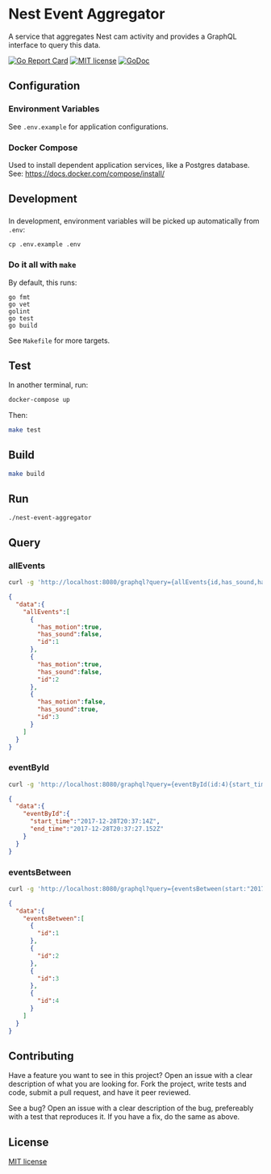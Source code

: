 # Nest Event Aggregator

A service that aggregates Nest cam activity and provides a GraphQL interface to query this data.

[![Go Report Card](https://goreportcard.com/badge/github.com/zherr/nest-event-aggregator)](https://goreportcard.com/report/github.com/zherr/nest-event-aggregator)
[![MIT license](http://img.shields.io/badge/license-MIT-brightgreen.svg)](http://opensource.org/licenses/MIT)
[![GoDoc](https://godoc.org/github.com/zherr/nest-event-aggregator?status.svg)](https://godoc.org/github.com/zherr/nest-event-aggregator)

## Configuration
### Environment Variables
See `.env.example` for application configurations.

### Docker Compose
Used to install dependent application services, like a Postgres database. See: https://docs.docker.com/compose/install/

## Development

###
In development, environment variables will be picked up automatically from `.env`:
```
cp .env.example .env
```

### Do it all with `make`
By default, this runs:
```
go fmt
go vet
golint
go test
go build
```
See `Makefile` for more targets.

## Test
In another terminal, run:
```bash
docker-compose up
```

Then:
```bash
make test
```

## Build
```bash
make build
```

## Run
```bash
./nest-event-aggregator
```

## Query

### allEvents
```bash
curl -g 'http://localhost:8080/graphql?query={allEvents{id,has_sound,has_motion}}'
```
```json
{
  "data":{
    "allEvents":[
      {
        "has_motion":true,
        "has_sound":false,
        "id":1
      },
      {
        "has_motion":true,
        "has_sound":false,
        "id":2
      },
      {
        "has_motion":false,
        "has_sound":true,
        "id":3
      }
    ]
  }
}
```

### eventById
```bash
curl -g 'http://localhost:8080/graphql?query={eventById(id:4){start_time,end_time}}'
```
```json
{
  "data":{
    "eventById":{
      "start_time":"2017-12-28T20:37:14Z",
      "end_time":"2017-12-28T20:37:27.152Z"
    }
  }
}
```

### eventsBetween
```bash
curl -g 'http://localhost:8080/graphql?query={eventsBetween(start:"2017-12-28",end:"2017-12-30"){id}}'
```
```json
{
  "data":{
    "eventsBetween":[
      {
        "id":1
      },
      {
        "id":2
      },
      {
        "id":3
      },
      {
        "id":4
      }
    ]
  }
}
```

## Contributing
Have a feature you want to see in this project? Open an issue with a clear description of what you are looking for. Fork the project, write tests and code, submit a pull request, and have it peer reviewed.

See a bug? Open an issue with a clear description of the bug, prefereably with a test that reproduces it. If you have a fix, do the same as above.

## License
[MIT license](https://github.com/zherr/nest-event-aggregator/blob/master/LICENSE)
